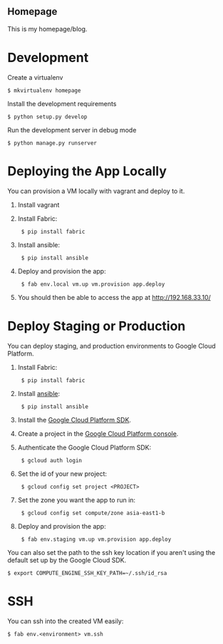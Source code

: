 Homepage
------------------

This is my homepage/blog.

# Development

Create a virtualenv

    $ mkvirtualenv homepage

Install the development requirements

    $ python setup.py develop

Run the development server in debug mode

    $ python manage.py runserver

# Deploying the App Locally

You can provision a VM locally with vagrant and deploy to it.

1. Install vagrant
1. Install Fabric:

        $ pip install fabric

1. Install ansible:

        $ pip install ansible

1. Deploy and provision the app:

        $ fab env.local vm.up vm.provision app.deploy

1. You should then be able to access the app at http://192.168.33.10/

# Deploy Staging or Production

You can deploy staging, and production environments to Google Cloud Platform.

1. Install Fabric:

        $ pip install fabric

1. Install [ansible](http://www.ansible.com/):

        $ pip install ansible

1. Install the [Google Cloud Platform SDK](https://cloud.google.com/sdk/).
1. Create a project in the [Google Cloud Platform console](http://console.developers.google.com/).
1. Authenticate the Google Cloud Platform SDK:

        $ gcloud auth login

1. Set the id of your new project:

        $ gcloud config set project <PROJECT>

1. Set the zone you want the app to run in:

        $ gcloud config set compute/zone asia-east1-b

1. Deploy and provision the app:

        $ fab env.staging vm.up vm.provision app.deploy

You can also set the path to the ssh key location if you aren't
using the default set up by the Google Cloud SDK.

    $ export COMPUTE_ENGINE_SSH_KEY_PATH=~/.ssh/id_rsa

# SSH

You can ssh into the created VM easily:

    $ fab env.<environment> vm.ssh
